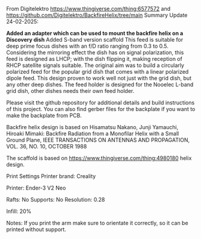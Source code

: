 From Digitelektro https://www.thingiverse.com/thing:6577572  and  https://github.com/Digitelektro/BackfireHelix/tree/main
Summary
Update 24-02-2025: 

**Added an adapter which can be used to mount the backfire helix on a Discovery dish**
Added S-band version scaffold
This feed is suitable for deep prime focus dishes with an f/D ratio ranging from 0.3 to 0.5. Considering the mirroring effect the dish has on signal polarization, this feed is designed as LHCP; with the dish flipping it, making reception of RHCP satellite signals suitable.
The original aim was to build a circularly polarized feed for the popular grid dish that comes with a linear polarized dipole feed. This design proven to work well not just with the grid dish, but any other deep dishes. The feed holder is designed for the Nooelec L-band grid dish, other dishes needs their own feed holder. 

Please visit the github repository for additional details and build instructions of this project. You can also find gerber files for the backplate if you want to make the backplate from PCB.

Backfire helix design is based on Hisamatsu Nakano, Junji Yamauchi, Hiroaki Mimaki: Backfire Radiation from a Monofilar Helix with a Small Ground Plane, IEEE TRANSACTIONS ON ANTENNAS AND PROPAGATION, VOL. 36, NO. 10, OCTOBER 1988

The scaffold is based on https://www.thingiverse.com/thing:4980180 helix design.

Print Settings
Printer brand:
Creality

Printer:
Ender-3 V2 Neo

Rafts:
No
Supports:
No
Resolution:
0.28

Infill:
20%

Notes:
If you print the arm make sure to orientate it correctly, so it can be printed without support.
